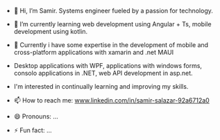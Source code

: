 - 👋 Hi, I’m Samir. Systems engineer fueled by a passion for technology.
- 🌱 I’m currently learning web development using Angular + Ts, mobile development using kotlin.

- 👀 Currently i have some expertise in the development of mobile and cross-platform applications with xamarin and .net MAUI

- Desktop applications with WPF, applications with windows forms, consolo applications in .NET, web API development in asp.net.

- I'm interested in continually learning and improving my skills. 
- 📫 How to reach me: www.linkedin.com/in/samir-salazar-92a6712a0
- 😄 Pronouns: ...
- ⚡ Fun fact: ...

<!---
ArribaMichoacan/ArribaMichoacan is a ✨ special ✨ repository because its `README.md` (this file) appears on your GitHub profile.
You can click the Preview link to take a look at your changes.
--->
